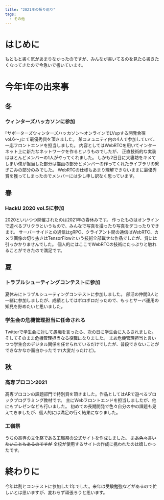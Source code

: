 ```yaml
---
title: "2021年の振り返り"
tags:
  - その他
---
```


# はじめに

もともと書く気があまりなかったのですが、みんなが書いてるのを見たら書きたくなってきたので今急いで書いています。


# 今年1年の出来事


## 冬

### ウィンターズハッカソンに参加

｢サポーターズウィンターズハッカソン〜オンラインでLVupする開発合宿vol.6〜｣にて最優秀賞を頂きました。
某コミュニティ内の4人で参加していて、一応フロントエンドを担当しました。
内容としてはWebRTCを用いてインターネット上に新たなネットワークを作るというものでしたが、
正直技術的な実装はほとんどメンバーの1人がやってくれました。
しかも2日目に大寝坊をキメてしまい僕が担当した部分は描画の部分とメンバーの作ってくれたライブラリの繋ぎこみの部分のみでした。
WebRTCの仕様もあまり理解できないままに最優秀賞を獲ってしまったのでメンバーには少し申し訳なく思っています。


## 春

### HackU 2020 vol.5に参加

2020といいつつ開催されたのは2021年の春休みです。
作ったものはオンラインで遊べるプリクラというもので、みんなで写真を撮ったり写真をデコったりできます。
サーバーサイドとの通信はgRPC、クライアント間の通信はWebRTC、カメラ画像の切り抜きはTensorFlowという技術全部載せな作品でしたが、賞には引っかかりませんでした。
個人的にはここでWebRTCの技術にたっぷりと触れることができたので満足です。


## 夏


### トラブルシューティングコンテストに参加

夏休みにトラブルシューティングコンテストに参加しました。
部活の仲間3人と一緒に参加しましたが、成績としてはボロボロだったので、もっとサーバ運用の知見を貯めたいと思いました。


### 学生会の危機管理担当に任命される

Twitterで学生会に対して愚痴を言ったら、次の日に学生会に入らされました。
そしてそのまま危機管理担当なる役職になりました。
まあ危機管理担当と言いつつ学生会のデジタル関係を任せられているだけでしたが、普段できないことができなかなか面白かったです(大変だったけど)。


## 秋

### 高専プロコン2021

高専プロコンの課題部門で特別賞を頂きました。作品としてはARで遊べるブロックプログラミング教材です。
主にWebフロントエンドを担当しましたが、他にもプレゼンなども行いました。
初めての長期開発で色々自分の中の課題も見えてきましたが、個人的には満足の行く結果になりました。


### 工嶺祭

うちの高専の文化祭である工嶺祭の公式サイトを作成しました。
~~まあ色々言いたいこともあるのですが~~ 全校が使用するサイトの作成に携われたのは嬉しかったです。


# 終わりに

今年は割とコンテストに参加した1年でした。来年は受験勉強などがあるので忙しいとは思いますが、変わらず頑張ろうと思います。

